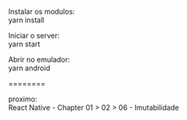 Instalar os modulos:<br>
yarn install

Iniciar o server:<br>
yarn start

Abrir no emulador:<br>
yarn android

========

proximo:<br>
React Native - Chapter 01 > 02 > 06 - Imutabilidade
